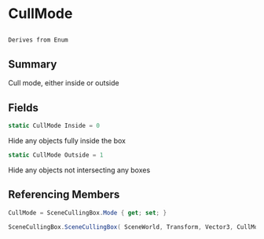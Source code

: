 # CullMode

## 
```c#
Derives from Enum
```

## Summary

Cull mode, either inside or outside
## Fields

```c#
static CullMode Inside = 0
```
Hide any objects fully inside the box
```c#
static CullMode Outside = 1
```
Hide any objects not intersecting any boxes
## Referencing Members

```c#
CullMode = SceneCullingBox.Mode { get; set; } 
```
```c#
SceneCullingBox.SceneCullingBox( SceneWorld, Transform, Vector3, CullMode ) 
```
